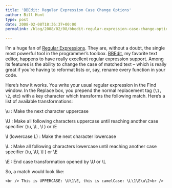 ```yaml
---
title: 'BBEdit: Regular Expression Case Change Options'
author: Bill Hunt
type: post
date: 2008-02-08T18:36:37+00:00
permalink: /blog/2008/02/08/bbedit-regular-expression-case-change-options/

---
```

I&#8217;m a huge fan of [Regular Expressions][1]. They are, without a doubt, the single most powerful tool in the programmer&#8217;s toolbox. [BBEdit][2], my favorite text editor, happens to have really excellent regular expression support. Among its features is the ability to change the case of matched text &#8211; which is really great if you&#8217;re having to reformat lists or, say, rename every function in your code.<!--more-->

Here&#8217;s how it works. You write your usual regular expression in the Find window. In the Replace box, you prepend the normal replacement tag (`\1, \2`, etc) with a key character which transforms the following match. Here&#8217;s a list of available transformations:

\u
:   Make the next character uppercase

\U
:   Make all following characters uppercase until reaching another case specifier (\u, \L, \l ) or \E

\l (lowercase L)
:   Make the next character lowercase

\L
:   Make all following characters lowercase until reaching another case specifier (\u, \U, \l ) or \E

\E
:   End case transformation opened by \U or \L

So, a match would look like:

`<br />
This is UPPERCASE: \U\1\E, this is camelCase: \L\1\E\u\2<br />
`

 [1]: http://en.wikipedia.org/wiki/Regular_expressions
 [2]: http://www.barebones.com/
